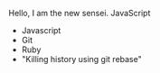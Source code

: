 Hello, I am the new sensei.
JavaScript
* Javascript
* Git
* Ruby
* "Killing history using git rebase"
